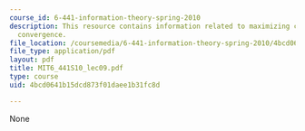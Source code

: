 ```yaml
---
course_id: 6-441-information-theory-spring-2010
description: This resource contains information related to maximizing capacity and
  convergence.
file_location: /coursemedia/6-441-information-theory-spring-2010/4bcd0641b15dcd873f01daee1b31fc8d_MIT6_441S10_lec09.pdf
file_type: application/pdf
layout: pdf
title: MIT6_441S10_lec09.pdf
type: course
uid: 4bcd0641b15dcd873f01daee1b31fc8d

---
```

None
